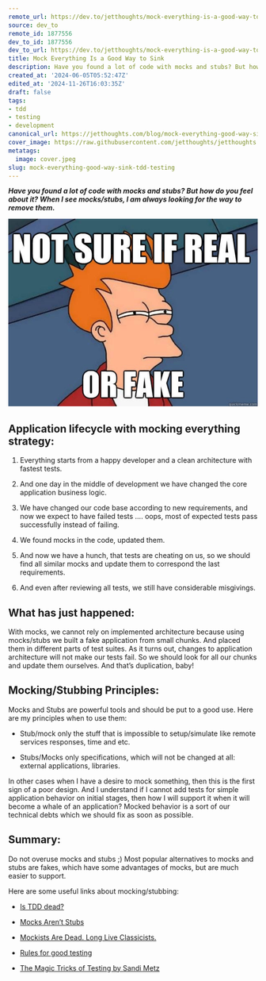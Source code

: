 ```yaml
---
remote_url: https://dev.to/jetthoughts/mock-everything-is-a-good-way-to-sink-2ha
source: dev_to
remote_id: 1877556
dev_to_id: 1877556
dev_to_url: https://dev.to/jetthoughts/mock-everything-is-a-good-way-to-sink-2ha
title: Mock Everything Is a Good Way to Sink
description: Have you found a lot of code with mocks and stubs? But how do you feel about it? When I see...
created_at: '2024-06-05T05:52:47Z'
edited_at: '2024-11-26T16:03:35Z'
draft: false
tags:
- tdd
- testing
- development
canonical_url: https://jetthoughts.com/blog/mock-everything-good-way-sink-tdd-testing/
cover_image: https://raw.githubusercontent.com/jetthoughts/jetthoughts.github.io/master/content/blog/mock-everything-good-way-sink-tdd-testing/cover.jpeg
metatags:
  image: cover.jpeg
slug: mock-everything-good-way-sink-tdd-testing
---
```

***Have you found a lot of code with mocks and stubs? But how do you feel about it? When I see mocks/stubs, I am always looking for the way to remove them.***

![](file_0.jpeg)

## Application lifecycle with mocking everything strategy:

 1. Everything starts from a happy developer and a clean architecture with fastest tests.

 2. And one day in the middle of development we have changed the core application business logic.

 3. We have changed our code base according to new requirements, and now we expect to have failed tests …. oops, most of expected tests pass successfully instead of failing.

 4. We found mocks in the code, updated them.

 5. And now we have a hunch, that tests are cheating on us, so we should find all similar mocks and update them to correspond the last requirements.

 6. And even after reviewing all tests, we still have considerable misgivings.

## What has just happened:

With mocks, we cannot rely on implemented architecture because using mocks/stubs we built a fake application from small chunks. And placed them in different parts of test suites. As it turns out, changes to application architecture will not make our tests fail. So we should look for all our chunks and update them ourselves. And that’s duplication, baby!

## Mocking/Stubbing Principles:

Mocks and Stubs are powerful tools and should be put to a good use. Here are my principles when to use them:

* Stub/mock only the stuff that is impossible to setup/simulate like remote services responses, time and etc.

* Stubs/Mocks only specifications, which will not be changed at all: external applications, libraries.

In other cases when I have a desire to mock something, then this is the first sign of a poor design. And I understand if I cannot add tests for simple application behavior on initial stages, then how I will support it when it will become a whale of an application? Mocked behavior is a sort of our technical debts which we should fix as soon as possible.

## Summary:

Do not overuse mocks and stubs ;) Most popular alternatives to mocks and stubs are fakes, which have some advantages of mocks, but are much easier to support.

Here are some useful links about mocking/stubbing:

* [Is TDD dead?](https://www.youtube.com/watch?v=z9quxZsLcfo&feature=youtu.be&t=21m00s)

* [Mocks Aren’t Stubs](http://martinfowler.com/articles/mocksArentStubs.html)

* [Mockists Are Dead. Long Live Classicists.](http://www.thoughtworks.com/insights/blog/mockists-are-dead-long-live-classicists)

* [Rules for good testing](https://gist.github.com/Integralist/7944948)

* [The Magic Tricks of Testing by Sandi Metz](https://www.youtube.com/watch?v=URSWYvyc42M)
